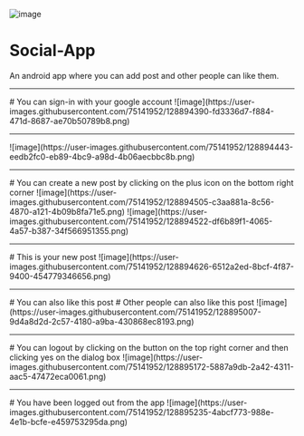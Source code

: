 ![image](https://user-images.githubusercontent.com/75141952/128894291-107c84d3-f61e-45dd-9648-741f8112534c.png)
# Social-App
An android app where you can add post and other people can like them.
<hr>
# You can sign-in with your google account
![image](https://user-images.githubusercontent.com/75141952/128894390-fd3336d7-f884-471d-8687-ae70b50789b8.png)
<hr>
![image](https://user-images.githubusercontent.com/75141952/128894443-eedb2fc0-eb89-4bc9-a98d-4b06aecbbc8b.png)
<hr>
# You can create a new post by clicking on the plus icon on the bottom right corner
![image](https://user-images.githubusercontent.com/75141952/128894505-c3aa881a-8c56-4870-a121-4b09b8fa71e5.png)
![image](https://user-images.githubusercontent.com/75141952/128894522-df6b89f1-4065-4a57-b387-34f566951355.png)
<hr>
# This is your new post
![image](https://user-images.githubusercontent.com/75141952/128894626-6512a2ed-8bcf-4f87-9400-454779346656.png)
<hr>
# You can also like this post
# Other people can also like this post
![image](https://user-images.githubusercontent.com/75141952/128895007-9d4a8d2d-2c57-4180-a9ba-430868ec8193.png)
<hr>
# You can logout by clicking on the button on the top right corner and then clicking yes on the dialog box
![image](https://user-images.githubusercontent.com/75141952/128895172-5887a9db-2a42-4311-aac5-47472eca0061.png)
<hr>
# You have been logged out from the app
![image](https://user-images.githubusercontent.com/75141952/128895235-4abcf773-988e-4e1b-bcfe-e459753295da.png)
